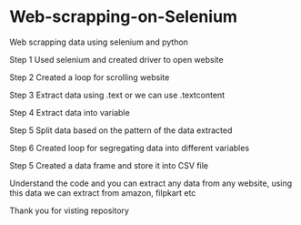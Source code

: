 # Web-scrapping-on-Selenium
Web scrapping data using selenium and python


Step 1  Used selenium and created driver to open website

Step 2  Created a loop for scrolling website

Step 3  Extract data using .text or we can use .textcontent

Step 4  Extract data into variable

Step 5  Split data based on the pattern of the data extracted

Step 6  Created loop for segregating data into different variables

Step 5  Created a data frame and store it into CSV file

Understand the code and you can extract any data from any website, using this data we can extract from amazon, filpkart  etc

Thank you for visting repository
